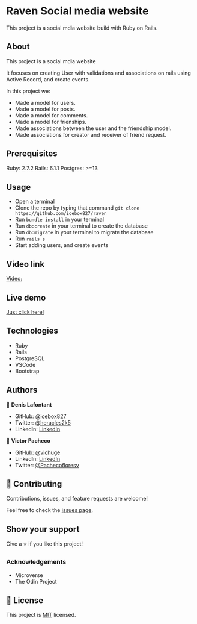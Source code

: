 # Raven Social media website

This project is a social mdia website build with Ruby on Rails.

## About

This project is a social mdia website

It focuses on creating User with validations and associations on rails using Active Record, and create events.

In this project we:
- Made a model for users.
- Made a model for posts.
- Made a model for comments.
- Made a model for frienships.
- Made associations between the user and the friendship model.
- Made associations for creator and receiver of friend request.

## Prerequisites

Ruby: 2.7.2 Rails: 6.1.1 Postgres: >=13

## Usage

- Open a terminal
- Clone the repo by typing that command `git clone https://github.com/icebox827/raven` 
- Run `bundle install` in your terminal
- Run `db:create` in your terminal to create the database
- Run `db:migrate` in your terminal to migrate the database
- Run `rails s`
- Start adding users, and create events

## Video link
[Video:](https://www.loom.com/share/f052f8a997114a94955e89264668d5cd)

## Live demo
[Just click here!](https://salty-woodland-00933.herokuapp.com/)

## Technologies

- Ruby
- Rails
- PostgreSQL
- VSCode
- Bootstrap

## Authors

👤 **Denis Lafontant**

- GitHub: [@icebox827](https://github.com/icebox827)
- Twitter: [@heracles2k5](https://twitter.com/@heracles2k5)
- LinkedIn: [LinkedIn](https://www.linkedin.com/in/denis-lafontant/)

👤 **Victor Pacheco**

- GitHub: [@vichuge](https://github.com/vichuge)
- LinkedIn: [LinkedIn](https://www.linkedin.com/in/victor-pacheco-7946aab2/)
- Twitter: [@Pachecofloresv](https://twitter.com/Pachecofloresv)


## 🤝 Contributing

Contributions, issues, and feature requests are welcome!

Feel free to check the [issues page](https://github.com/icebox827/raven/issues/3).

## Show your support

Give a ⭐️ if you like this project!

### Acknowledgements

- Microverse
- The Odin Project

## 📝 License

This project is [MIT](./LICENSE) licensed.
